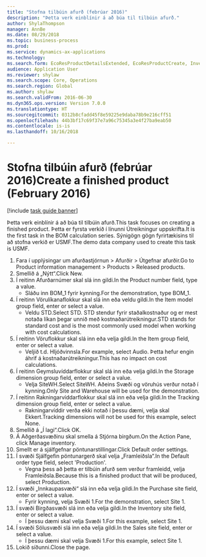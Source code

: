 ```yaml
--- 
title: "Stofna tilbúin afurð (febrúar 2016)"
description: "Þetta verk einblínir á að búa til tilbúin afurð."
author: ShylaThompson
manager: AnnBe
ms.date: 08/29/2018
ms.topic: business-process
ms.prod: 
ms.service: dynamics-ax-applications
ms.technology: 
ms.search.form: EcoResProductDetailsExtended, EcoResProductCreate, InventItemOrderSetup
audience: Application User
ms.reviewer: shylaw
ms.search.scope: Core, Operations
ms.search.region: Global
ms.author: shylaw
ms.search.validFrom: 2016-06-30
ms.dyn365.ops.version: Version 7.0.0
ms.translationtype: HT
ms.sourcegitcommit: 0312b8cfadd45f8e59225e9daba78b9e216cff51
ms.openlocfilehash: 44b3bf17c69f37e7a96c75345a3e4f27ba9eab50
ms.contentlocale: is-is
ms.lasthandoff: 10/16/2018

---
```

# <a name="create-a-finished-product-february-2016"></a><span data-ttu-id="d1c63-103">Stofna tilbúin afurð (febrúar 2016)</span><span class="sxs-lookup"><span data-stu-id="d1c63-103">Create a finished product (February 2016)</span></span>

[!include [task guide banner](../../includes/task-guide-banner.md)]

<span data-ttu-id="d1c63-104">Þetta verk einblínir á að búa til tilbúin afurð.</span><span class="sxs-lookup"><span data-stu-id="d1c63-104">This task focuses on creating a finished product.</span></span> <span data-ttu-id="d1c63-105">Þetta er fyrsta verkið í línunni Útreikningur uppskrifta.</span><span class="sxs-lookup"><span data-stu-id="d1c63-105">It is the first task in the BOM calculation series.</span></span> <span data-ttu-id="d1c63-106">Sýnigögn gögn fyrirtækisins til að stofna verkið er USMF.</span><span class="sxs-lookup"><span data-stu-id="d1c63-106">The demo data company used to create this task is USMF.</span></span>

1. <span data-ttu-id="d1c63-107">Fara í upplýsingar um afurðastjórnun > Afurðir > Útgefnar afurðir.</span><span class="sxs-lookup"><span data-stu-id="d1c63-107">Go to Product information management > Products > Released products.</span></span>
2. <span data-ttu-id="d1c63-108">Smellið á „Nýtt“.</span><span class="sxs-lookup"><span data-stu-id="d1c63-108">Click New.</span></span>
3. <span data-ttu-id="d1c63-109">Í reitinn Afurðarnúmer skal slá inn gildi.</span><span class="sxs-lookup"><span data-stu-id="d1c63-109">In the Product number field, type a value.</span></span>
    * <span data-ttu-id="d1c63-110">Sláðu inn BOM_1 fyrir kynning.</span><span class="sxs-lookup"><span data-stu-id="d1c63-110">For the demonstration, type BOM_1.</span></span>  
4. <span data-ttu-id="d1c63-111">Í reitinn Vörulíkanaflokkur skal slá inn eða veldu gildi.</span><span class="sxs-lookup"><span data-stu-id="d1c63-111">In the Item model group field, enter or select a value.</span></span>
    * <span data-ttu-id="d1c63-112">Veldu STD.</span><span class="sxs-lookup"><span data-stu-id="d1c63-112">Select STD.</span></span> <span data-ttu-id="d1c63-113">STD stendur fyrir staðalkostnaður og er mest notaða líkan þegar unnið með kostnaðarútreikningur.</span><span class="sxs-lookup"><span data-stu-id="d1c63-113">STD stands for standard cost and is the most commonly used model when working with cost calculations.</span></span>  
5. <span data-ttu-id="d1c63-114">Í reitinn Vöruflokkur skal slá inn eða velja gildi.</span><span class="sxs-lookup"><span data-stu-id="d1c63-114">In the Item group field, enter or select a value.</span></span>
    * <span data-ttu-id="d1c63-115">Veljið t.d. Hljóðvinnsla.</span><span class="sxs-lookup"><span data-stu-id="d1c63-115">For example, select Audio.</span></span> <span data-ttu-id="d1c63-116">Þetta hefur engin áhrif á kostnaðarútreikningur.</span><span class="sxs-lookup"><span data-stu-id="d1c63-116">This has no impact on cost calculations.</span></span>  
6. <span data-ttu-id="d1c63-117">Í reitinn Geymsluvíddarflokkur skal slá inn eða velja gildi.</span><span class="sxs-lookup"><span data-stu-id="d1c63-117">In the Storage dimension group field, enter or select a value.</span></span>
    * <span data-ttu-id="d1c63-118">Velja SiteWH.</span><span class="sxs-lookup"><span data-stu-id="d1c63-118">Select SiteWH.</span></span> <span data-ttu-id="d1c63-119">Aðeins Svæði og vöruhús verður notað í kynning.</span><span class="sxs-lookup"><span data-stu-id="d1c63-119">Only Site and Warehouse will be used for the demonstration.</span></span>  
7. <span data-ttu-id="d1c63-120">Í reitinn Rakningarvíddarflokkur skal slá inn eða velja gildi.</span><span class="sxs-lookup"><span data-stu-id="d1c63-120">In the Tracking dimension group field, enter or select a value.</span></span>
    * <span data-ttu-id="d1c63-121">Rakningarvíddir verða ekki notað í þessu dæmi, velja skal Ekkert.</span><span class="sxs-lookup"><span data-stu-id="d1c63-121">Tracking dimensions will not be used for this example, select None.</span></span>  
8. <span data-ttu-id="d1c63-122">Smellið á „Í lagi“.</span><span class="sxs-lookup"><span data-stu-id="d1c63-122">Click OK.</span></span>
9. <span data-ttu-id="d1c63-123">Á Aðgerðasvæðinu skal smella á Stjórna birgðum.</span><span class="sxs-lookup"><span data-stu-id="d1c63-123">On the Action Pane, click Manage inventory.</span></span>
10. <span data-ttu-id="d1c63-124">Smellt er á sjálfgefnar pöntunarstillingar.</span><span class="sxs-lookup"><span data-stu-id="d1c63-124">Click Default order settings.</span></span>
11. <span data-ttu-id="d1c63-125">Í svæði Sjálfgefin pöntunargerð skal velja „Framleiðsla“.</span><span class="sxs-lookup"><span data-stu-id="d1c63-125">In the Default order type field, select 'Production'.</span></span>
    * <span data-ttu-id="d1c63-126">Vegna þess að þetta er tilbúin afurð sem verður framleidd, velja Framleiðsla.</span><span class="sxs-lookup"><span data-stu-id="d1c63-126">Because this is a finished product that will be produced, select Production.</span></span>  
12. <span data-ttu-id="d1c63-127">Í svæði „Innkaupasvæði“ slá inn eða velja gildi.</span><span class="sxs-lookup"><span data-stu-id="d1c63-127">In the Purchase site field, enter or select a value.</span></span>
    * <span data-ttu-id="d1c63-128">Fyrir kynning, velja Svæði 1.</span><span class="sxs-lookup"><span data-stu-id="d1c63-128">For the demonstration, select Site 1.</span></span>  
13. <span data-ttu-id="d1c63-129">Í svæði Birgðasvæði slá inn eða velja gildi.</span><span class="sxs-lookup"><span data-stu-id="d1c63-129">In the Inventory site field, enter or select a value.</span></span>
    * <span data-ttu-id="d1c63-130">Í þessu dæmi skal velja Svæði 1.</span><span class="sxs-lookup"><span data-stu-id="d1c63-130">For this example, select Site 1.</span></span>  
14. <span data-ttu-id="d1c63-131">Í svæði Sölusvæði slá inn eða velja gildi.</span><span class="sxs-lookup"><span data-stu-id="d1c63-131">In the Sales site field, enter or select a value.</span></span>
    * <span data-ttu-id="d1c63-132">Í þessu dæmi skal velja Svæði 1.</span><span class="sxs-lookup"><span data-stu-id="d1c63-132">For this example, select Site 1.</span></span>  
15. <span data-ttu-id="d1c63-133">Lokið síðunni.</span><span class="sxs-lookup"><span data-stu-id="d1c63-133">Close the page.</span></span>


